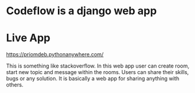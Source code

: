 # Codeflow is a django web app

# Live App 
https://priomdeb.pythonanywhere.com/

This is something like stackoverflow. In this web app user can create room, start new topic and message within the rooms. Users can share their skills, bugs or any solution. It is basically a web app for sharing anything with others.
